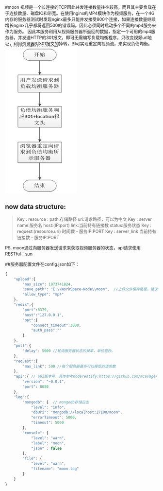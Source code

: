 ﻿#moon
视频是一个长连接的TCP因此并发连接数量往往较高，而且其主要负载在于连接数量、磁盘IO和带宽。在使用nginx的MP4模块作为视频服务，在一个4G内存的服务器测试时发现nginx最多只能并发接受800个连接，如果连接数量继续增长nginx几乎都将返回500的错误码。因此必须同时启动多个不同的mp4服务来作为服务。
 因此本服务利用从视频服务器所返回的数据，指定一个可用的mp4服务器，并发送HTTP的301报文，即可无需编写负载均衡程序，只改变视频url地址，利用浏览器对301报文的掉转，即可实现重定向视频流，来实现负债均衡。
![](https://github.com/LiSheep/moon/blob/master/doc/img1.jpg)  

now data structure:
---
>Key : resource <hash>: path:存储路径 uri:请求路径，可以为中文
>Key : server <hash> name:服务名 host:(IP:port) link:当前持有链接数 status:服务状态
>Key : request:(resource.uri) <zset>  时间戳 - 服务IP:PORT
>Key : server_link <zset> 当前持有链接数 - 服务IP:PORT


PS. moon通过向服务器发送请求来获取视频服务器的状态，api请求使用RESTful：[sun](https://github.com/LiSheep/sun)


##服务器配置文件在config.json如下：
``` javascript
{
	"upload":{
		"max_size": 1073741824,
		"save_path": "E:\\WorkSpace-Node\\moon",  //上传文件保存路径，建议和nginx的目录保持一直
		"allow_type": "mp4"
	},
	"redis":{
		"port":6379,
		"host":"127.0.0.1",
		"opt":{
			"connect_timeout":3000,
			"auth_pass":""
		}
	},
	"poll":{
		"delay": 5000 //轮询服务器状态的频率，单位毫秒。
	},
	"request":{
		"max_link": 500 //每个服务器最多可以接受的请求数
	},
	"api":{ // api版本号，具体参考noderestify:https://github.com/mcavage/node-restify
		"version": "~0.0.1",
		"port": 8080
	},
	"log":{
		"mongodb": {  // mongodb存储日志
            "level": "info",
            "dbUri": "mongodb://localhost:27100/moon",
            "errorTimeout": 5000,
            "timeout": 5000
        },
        "console": {
            "level": "warn",
            "label": "moon",
            "json" : false
        },
        "file": {
            "level": "warn",
            "filename": "moon.log"
        }
	}
}
``` 
